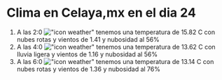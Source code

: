# Clima en Celaya,mx en el dia 24

1. A las 2:0 !["icon weather"](http://openweathermap.org/img/w/04n.png) tenemos una temperatura de 15.82 C con nubes rotas y  vientos de 1.41 y nubosidad al 56%
1. A las 4:0 !["icon weather"](http://openweathermap.org/img/w/10n.png) tenemos una temperatura de 13.62 C con lluvia ligera y  vientos de 1.16 y nubosidad al 56%
1. A las 6:0 !["icon weather"](http://openweathermap.org/img/w/04n.png) tenemos una temperatura de 13.14 C con nubes rotas y  vientos de 1.36 y nubosidad al 76%
